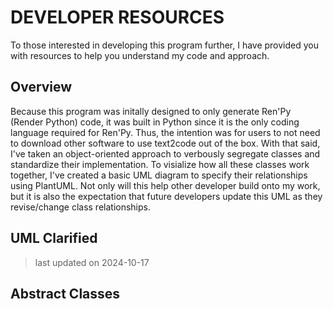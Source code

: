 # DEVELOPER RESOURCES

To those interested in developing this program further, I have provided you with resources to help you understand my code and approach.

## Overview

Because this program was initally designed to only generate Ren'Py (Render Python) code, it was built in Python since it is the only coding language required for Ren'Py. Thus, the intention was for users to not need to download other software to use text2code out of the box. With that said, I've taken an object-oriented approach to verbously segregate classes and standardize their implementation. To visialize how all these classes work together, I've created a basic UML diagram to specify their relationships using PlantUML. Not only will this help other developer build onto my work, but it is also the expectation that future developers update this UML as they revise/change class relationships.

## UML Clarified
> last updated on 2024-10-17

## Abstract Classes